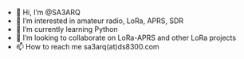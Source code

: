 - 👋 Hi, I’m @SA3ARQ
- 👀 I’m interested in amateur radio, LoRa, APRS, SDR
- 🌱 I’m currently learning Python
- 💞️ I’m looking to collaborate on LoRa-APRS and other LoRa projects
- 📫 How to reach me sa3arq(at)ds8300.com

<!---
SA3ARQ/SA3ARQ is a ✨ special ✨ repository because its `README.md` (this file) appears on your GitHub profile.
You can click the Preview link to take a look at your changes.
--->
